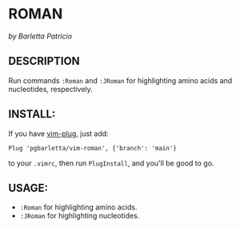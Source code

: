 ROMAN
===============================================================================
_by Barletta Patricio_

DESCRIPTION
------------------------------------------------------------------------------

Run commands `:Roman` and `:JRoman` for highlighting amino acids and nucleotides, respectively.

INSTALL:
-------

If you have [vim-plug](https://github.com/junegunn/vim-plug), just add:
```
Plug 'pgbarletta/vim-roman', {'branch': 'main'}
```
to your `.vimrc`, then run `PlugInstall`, and you'll be good to go.

USAGE:
-----
- `:Roman` for highlighting amino acids. 
- `:JRoman` for highlighting nucleotides.
